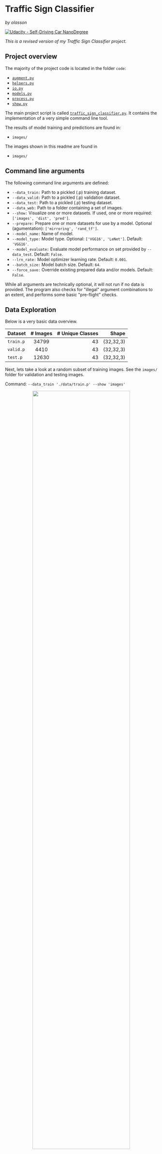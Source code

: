 # **Traffic Sign Classifier** 

*by olasson*

[![Udacity - Self-Driving Car NanoDegree](https://s3.amazonaws.com/udacity-sdc/github/shield-carnd.svg)](http://www.udacity.com/drive)

*This is a revised version of my Traffic Sign Classifier project.*

## Project overview

The majority of the project code is located in the folder `code`:

* [`augment.py`](https://github.com/olasson/SDCND-Term1-Project2-TrafficSignClassifier/blob/master/code/augment.py)
* [`helpers.py`](https://github.com/olasson/SDCND-Term1-Project2-TrafficSignClassifier/blob/master/code/helpers.py)
* [`io.py`](https://github.com/olasson/SDCND-Term1-Project2-TrafficSignClassifier/blob/master/code/io.py)
* [`models.py`](https://github.com/olasson/SDCND-Term1-Project2-TrafficSignClassifier/blob/master/code/models.py)
* [`process.py`](https://github.com/olasson/SDCND-Term1-Project2-TrafficSignClassifier/blob/master/code/process.py)
* [`show.py`](https://github.com/olasson/SDCND-Term1-Project2-TrafficSignClassifier/blob/master/code/show.py)

The main project script is called [`traffic_sign_classifier.py`](https://github.com/olasson/SDCND-Term1-Project1-DetectLaneLines/blob/master/traffic_sign_classifier.py). It contains the implementation of a very simple command line tool.

The results of model training and predictions are found in:
* `images/`

The images shown in this readme are found in 

* `images/`

## Command line arguments

The following command line arguments are defined:
* `--data_train:` Path to a pickled (.p) training dataset.
* `--data_valid:` Path to a pickled (.p) validation dataset.
* `--data_test:` Path to a pickled (.p) testing dataset.
* `--data_web:` Path to a folder containing a set of images.
* `--show:` Visualize one or more datasets. If used, one or more required: `['images', 'dist', 'pred']`. 
* `--prepare:` Prepare one or more datasets for use by a model. Optional (agumentation): `['mirroring', 'rand_tf']`.
* `--model_name:` Name of model.
* `--model_type:` Model type. Optional: `['VGG16', 'LeNet']`. Default: `'VGG16'`.
* `--model_evaluate:` Evaluate model performance on set provided by `--data_test`. Default: `False`.
* `--lrn_rate:` Model optimizer learning rate. Default: `0.001`.
* `--batch_size:` Model batch size. Default: `64`.
* `--force_save:` Override existing prepared data and/or models. Default: `False`.

While all arguments are technically optional, it will not run if no data is provided. The program also checks for "illegal" argument combinations to an extent, and performs some basic "pre-flight" checks.

## Data Exploration

Below is a very basic data overview.

| Dataset   |      # Images      |  # Unique Classes |  Shape |
|----------|:-------------:|------:|------:|
| `train.p` |  34799 | 43 | (32,32,3) |
| `valid.p` |  4410 | 43 | (32,32,3) |
| `test.p` |  12630 | 43 | (32,32,3) |

Next, lets take a look at a random subset of training images. See the `images/` folder for validation and testing images. 

Command: `--data_train './data/train.p' --show 'images'`

<p align="center">
  <img width="80%" height="80%" src="https://github.com/olasson/SDCND-Term1-Project2-TrafficSignClassifier/blob/master/images/rand_images_train.png">
</p>

*Observation 1:* The images have uneven brightness. This should be corrected for in the pre processing step. 

Next, lets compare the class distributions (click on image to enlarge). 

Command: 

`--data_train './data/train.p' --data_valid './data/valid.p' --data_test './data/test.p' --show 'dist'`

<p align="center">
  <img width="80%" height="80%" src="https://github.com/olasson/SDCND-Term1-Project2-TrafficSignClassifier/blob/master/images/raw_dist_comp.png">
</p>

*Observation 2:* Very uneven training distribution, which could lead to overfitting.

## Data Preparation

This section is concerned with preparing the datasets for use by a model.

The command used for creating the "prepared" datasets:

 `--data_train './data/train.p' --data_valid './data/valid.p' --data_test './data/test.p' --prepare 'mirroring' 'rand_tf'`

### Augmentation

This attempts to counter *Observation 2* in the previous section through artificially creating more training images until an uniform distribution is created. 

Relevant code: `code/augment.py`

#### Mirroring

It is possible to mirror certain classes to imitate others. This is "formalized" in the following mirror map found in `traffic_sign_classifier.py`:

    MIRROR_MAP = [-1, -1, -1, -1, -1, -1, -1, -1, -1, -1,
                  -1, 11, 12, 13, -1, 15, -1, 17, 18, 20,
                  19, -1, 22, -1, -1, -1, 26, -1, -1, -1,
                  30, -1, -1, 34, 33, 35, 37, 36, 39, 38,
                  -1, -1, -1]

The mirror map defines a mapping where *`Class i` is mirrored to imitate `Class mirror_map[i]`*. For example, "Turn Left Ahead" is mirrored to imitate "Turn Right Ahead". The mirror map is used by `augment_data_by_mirroring()`.

#### Random transformations

By applying one or more (up to four) random transformations, new images can be created from existing ones. The following random transformations are defined in `code/augment.py`:

* `scale_image()`
* `translate_image()`
* `prespective_transform()`
* `rotate_image()`

All transformations preserve the original image dimensions. One or more of these is applied by `random_transforms()` which in turn is called by `augment_data_by_random_transform()`. It will apply random transformation to each class until a target count for each class is reached. 

<p align="center">
  <img width="80%" height="80%" src="https://github.com/olasson/SDCND-Term1-Project2-TrafficSignClassifier/blob/master/images/random_transforms.png">
</p>

For this project, I only applied agumentation to `train.p`. Lets take a look at the distribution after augmentation. 

Command: 

`--data_train './data/prepared_train.p' --data_valid './data/prepared_valid.p' --data_test './data/prepared_test.p' --show 'dist'`

<p align="center">
  <img width="80%" height="80%" src="https://github.com/olasson/SDCND-Term1-Project2-TrafficSignClassifier/blob/master/images/prepared_dist_comp.png">
</p>
            
#### Pre-processing

This step is concerned with establishing a "minimum quality" of data that is fed to the model.

Relevant code: `code/process.py`

#### Histogram Equalization. 

In order to combat uneven brightness, histogram equalization (CLAHE) is applied by `histogram_equalization()`. 

<p align="center">
  <img width="80%" height="80%" src="https://github.com/olasson/SDCND-Term1-Project2-TrafficSignClassifier/blob/master/images/preproc_hist_eq.png">
</p>

The brightness of the images in the bottom row is more equal. Hopefully this will allow the model to focus more on the physical features of the signs, and less on the brightness. 

#### Grayscale

In order to lighten the computation load, grayscale conversion is applied by `grayscale()`. 

#### Normalization 

In order to ensure a set range of values the model has to learn, and in turn (hopefully) cause faster optimizer convergence, normalization is applied by `normalize()`.

## Models

This section defines the models used in the project. 

Relevant code: `code/models.py`

### VGG16 Inspired

The first model, called `VGG16_50_16` is inspired by the [VGG16 architecture](https://neurohive.io/en/popular-networks/vgg16/). A model summary follows below: 

    _________________________________________________________________
    Layer (type)                 Output Shape              Param #   
    =================================================================
    conv2d (Conv2D)              (None, 32, 32, 8)         208       
    _________________________________________________________________
    activation (Activation)      (None, 32, 32, 8)         0         
    _________________________________________________________________
    batch_normalization (BatchNo (None, 32, 32, 8)         32        
    _________________________________________________________________
    max_pooling2d (MaxPooling2D) (None, 16, 16, 8)         0         
    _________________________________________________________________
    conv2d_1 (Conv2D)            (None, 16, 16, 16)        1168      
    _________________________________________________________________
    activation_1 (Activation)    (None, 16, 16, 16)        0         
    _________________________________________________________________
    batch_normalization_1 (Batch (None, 16, 16, 16)        64        
    _________________________________________________________________
    conv2d_2 (Conv2D)            (None, 16, 16, 16)        2320      
    _________________________________________________________________
    activation_2 (Activation)    (None, 16, 16, 16)        0         
    _________________________________________________________________
    batch_normalization_2 (Batch (None, 16, 16, 16)        64        
    _________________________________________________________________
    max_pooling2d_1 (MaxPooling2 (None, 8, 8, 16)          0         
    _________________________________________________________________
    conv2d_3 (Conv2D)            (None, 8, 8, 32)          4640      
    _________________________________________________________________
    activation_3 (Activation)    (None, 8, 8, 32)          0         
    _________________________________________________________________
    batch_normalization_3 (Batch (None, 8, 8, 32)          128       
    _________________________________________________________________
    conv2d_4 (Conv2D)            (None, 8, 8, 32)          9248      
    _________________________________________________________________
    activation_4 (Activation)    (None, 8, 8, 32)          0         
    _________________________________________________________________
    batch_normalization_4 (Batch (None, 8, 8, 32)          128       
    _________________________________________________________________
    conv2d_5 (Conv2D)            (None, 8, 8, 32)          9248      
    _________________________________________________________________
    activation_5 (Activation)    (None, 8, 8, 32)          0         
    _________________________________________________________________
    batch_normalization_5 (Batch (None, 8, 8, 32)          128       
    _________________________________________________________________
    max_pooling2d_2 (MaxPooling2 (None, 4, 4, 32)          0         
    _________________________________________________________________
    flatten (Flatten)            (None, 512)               0         
    _________________________________________________________________
    dense (Dense)                (None, 128)               65664     
    _________________________________________________________________
    activation_6 (Activation)    (None, 128)               0         
    _________________________________________________________________
    batch_normalization_6 (Batch (None, 128)               512       
    _________________________________________________________________
    dropout (Dropout)            (None, 128)               0         
    _________________________________________________________________
    flatten_1 (Flatten)          (None, 128)               0         
    _________________________________________________________________
    dense_1 (Dense)              (None, 128)               16512     
    _________________________________________________________________
    activation_7 (Activation)    (None, 128)               0         
    _________________________________________________________________
    batch_normalization_7 (Batch (None, 128)               512       
    _________________________________________________________________
    dropout_1 (Dropout)          (None, 128)               0         
    _________________________________________________________________
    dense_2 (Dense)              (None, 43)                5547      
    _________________________________________________________________
    activation_8 (Activation)    (None, 43)                0         
    =================================================================
    Total params: 116,123
    Trainable params: 115,339
    Non-trainable params: 784


All activation layers are of type `relu`, except for `activation_8` which is `softmax`. 

### LeNet Inspired

The first model, called `LeNet_50_16` is inspired by [LeNet architecture](https://en.wikipedia.org/wiki/LeNet). A model summary follows below:

    _________________________________________________________________
    Layer (type)                 Output Shape              Param #   
    =================================================================
    conv2d (Conv2D)              (None, 28, 28, 6)         156       
    _________________________________________________________________
    activation (Activation)      (None, 28, 28, 6)         0         
    _________________________________________________________________
    max_pooling2d (MaxPooling2D) (None, 14, 14, 6)         0         
    _________________________________________________________________
    conv2d_1 (Conv2D)            (None, 10, 10, 16)        2416      
    _________________________________________________________________
    activation_1 (Activation)    (None, 10, 10, 16)        0         
    _________________________________________________________________
    max_pooling2d_1 (MaxPooling2 (None, 5, 5, 16)          0         
    _________________________________________________________________
    flatten (Flatten)            (None, 400)               0         
    _________________________________________________________________
    dense (Dense)                (None, 120)               48120     
    _________________________________________________________________
    activation_2 (Activation)    (None, 120)               0         
    _________________________________________________________________
    dense_1 (Dense)              (None, 84)                10164     
    _________________________________________________________________
    activation_3 (Activation)    (None, 84)                0         
    _________________________________________________________________
    dropout (Dropout)            (None, 84)                0         
    _________________________________________________________________
    dense_2 (Dense)              (None, 43)                3655      
    _________________________________________________________________
    activation_4 (Activation)    (None, 43)                0         
    =================================================================
    Total params: 64,511
    Trainable params: 64,511
    Non-trainable params: 0

All activation layers are of type `relu`, except for `activation_4` which is `softmax`. 

### Training

The user has the option to specify a couple of hyperparameters through the command line namely `lrn_rate`, `batch_size` and `max_epochs`. While the first two are fairly stright forward, `max_epochs` is, as the name implies, not necessarily the number of epochs training will run for. This is due to the Keras callback implemented like so

    MODEL_TRAINING_PATIENCE = 5
    MODEL_TRAINING_MODE = 'max'
    MODEL_TRAINING_METRIC = 'val_accuracy'
    MODEL_TRAINING_MIN_DELTA = 0.001
    
    ...
    
    early_stopping = EarlyStopping(monitor = MODEL_TRAINING_METRIC, 
                                   patience = MODEL_TRAINING_PATIENCE, min_delta = MODEL_TRAINING_MIN_DELTA, 
                                   mode = MODEL_TRAINING_MODE, restore_best_weights = True)

 
In plain english, this callback does the following: *Stop the traning if there has not been a `min_delta` improvement in the metric `monitor` for `patience` epochs.* With the specified values: *Stop the traning if there has not been a `0.001` improvement in the metric `val_accuracy` for `5` epochs.*

This will prevent the training from running while no "meaningful" improvement in accuracy is achieved. It is worth noting that this in no way guarantees the best training. 

## Results

| Model Name    | Stop Epoch/Max Epoch  | Training Loss | Validation Loss  | Testing Set accuracy |  
| :---        |    :----:   |          ---: |          ---: |         ---: |
| `VGG16_0001_128`   |    32/50  |  0.2020 |  0.1280 |  0.9430 |
| `VGG16_001_64`   |    16/50  |  0.0630 |  0.057 |  0.9710 |
| `VGG16_01_32`   |    14/50  |  0.1340 |  0.0870 |  0.9629 |
| `LeNet_0001_128`   |    45/50  |  0.2300 |  0.1520 |  0.9284 |
| `LeNet_001_64`   |    20/50  |  0.0490 |  0.177 |  0.9549 |
| `LeNet_01_32`   |    6/50  |  1.1210 |  0.8620 | 0.7914  |


## Project Shortcomings


